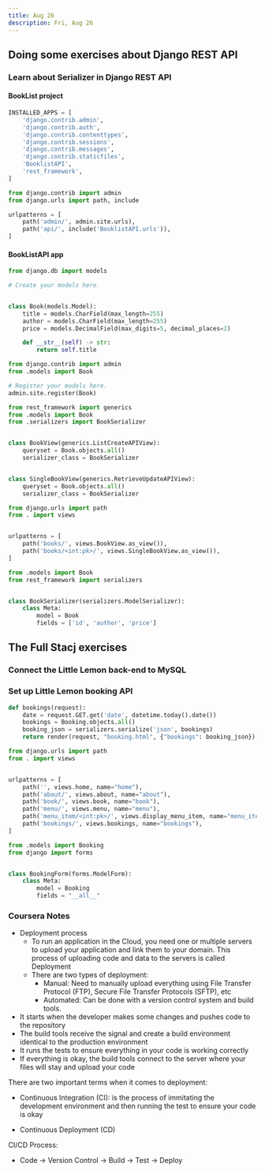 ```yaml
---
title: Aug 26
description: Fri, Aug 26
---
```


## Doing some exercises about Django REST API

### Learn about Serializer in Django REST API

#### BookList project

``` python title="booklist/settings.py"
INSTALLED_APPS = [
    'django.contrib.admin',
    'django.contrib.auth',
    'django.contrib.contenttypes',
    'django.contrib.sessions',
    'django.contrib.messages',
    'django.contrib.staticfiles',
    'BooklistAPI',
    'rest_framework',
]
```


``` python title="booklist/urls.py"
from django.contrib import admin
from django.urls import path, include

urlpatterns = [
    path('admin/', admin.site.urls),
    path('api/', include('BooklistAPI.urls')),
]
```

#### BookListAPI app


``` python title="booklistapi/models.py"
from django.db import models

# Create your models here.


class Book(models.Model):
    title = models.CharField(max_length=255)
    author = models.CharField(max_length=255)
    price = models.DecimalField(max_digits=5, decimal_places=2)

    def __str__(self) -> str:
        return self.title

```


``` python title="booklistapi/admin.py"
from django.contrib import admin
from .models import Book

# Register your models here.
admin.site.register(Book)
```


``` python title="booklistapi/views.py"
from rest_framework import generics
from .models import Book
from .serializers import BookSerializer


class BookView(generics.ListCreateAPIView):
    queryset = Book.objects.all()
    serializer_class = BookSerializer


class SingleBookView(generics.RetrieveUpdateAPIView):
    queryset = Book.objects.all()
    serializer_class = BookSerializer
```


``` python title="booklistapi/urls.py"
from django.urls import path
from . import views


urlpatterns = [
    path('books/', views.BookView.as_view()),
    path('books/<int:pk>/', views.SingleBookView.as_view()),
]
```


``` python title="booklistapi/serializers.py"
from .models import Book
from rest_framework import serializers


class BookSerializer(serializers.ModelSerializer):
    class Meta:
        model = Book
        fields = ['id', 'author', 'price']
```


## The Full Stacj exercises

### Connect the Little Lemon back-end to MySQL

### Set up Little Lemon booking API

``` python title="restaurant/views.py"
def bookings(request):
    date = request.GET.get('date', datetime.today().date())
    bookings = Booking.objects.all()
    booking_json = serializers.serialize('json', bookings)
    return render(request, "booking.html", {"bookings": booking_json})
```


``` python title="restaurant/ulrs.py"
from django.urls import path
from . import views


urlpatterns = [
    path('', views.home, name="home"),
    path('about/', views.about, name="about"),
    path('book/', views.book, name="book"),
    path('menu/', views.menu, name="menu"),
    path('menu_item/<int:pk>/', views.display_menu_item, name="menu_item"),
    path('bookings/', views.bookings, name="bookings"),
]
```


``` python title="restaurant/forms.py"
from .models import Booking
from django import forms


class BookingForm(forms.ModelForm):
    class Meta:
        model = Booking
        fields = "__all__"
```


### Coursera Notes

- Deployment process
    - To run an application in the Cloud, you need one or multiple servers to upload your application and link them to your domain. This process of uploading code and data to the servers is called Deployment
    - There are two types of deployment:
        - Manual: Need to manually upload everything using File Transfer Protocol (FTP), Secure File Transfer Protocols (SFTP), etc
        - Automated: Can be done with a version control system and build tools.
- It starts when the developer makes some changes and pushes code to the repository
- The build tools receive the signal and create a build environment identical to the production environment
- It runs the tests to ensure everything in your code is working correctly
- If everything is okay, the build tools connect to the server where your files will stay and upload your code



There are two important terms when it comes to deployment:

- Continuous Integration (CI): is the process of immitating the development environment and then running the test to ensure your code is okay

- Continuous Deployment (CD)


CI/CD Process:

- Code -> Version Control -> Build -> Test -> Deploy
